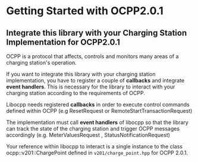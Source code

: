 # Getting Started with OCPP2.0.1

## Integrate this library with your Charging Station Implementation for OCPP2.0.1

OCPP is a protocol that affects, controls and monitors many areas of a charging station's operation.

If you want to integrate this library with your charging station implementation, you have to register a couple of **callbacks** and integrate **event handlers**. This is necessary for the library to interact with your charging station according to the requirements of OCPP.

Libocpp needs registered **callbacks** in order to execute control commands defined within OCPP (e.g ResetRequest or RemoteStartTransactionRequest)

The implementation must call **event handlers** of libocpp so that the library can track the state of the charging station and trigger OCPP messages accordingly (e.g. MeterValuesRequest , StatusNotificationRequest)

Your reference within libocpp to interact is a single instance to the class ocpp::v201::ChargePoint defined in `v201/charge_point.hpp` for OCPP 2.0.1.
